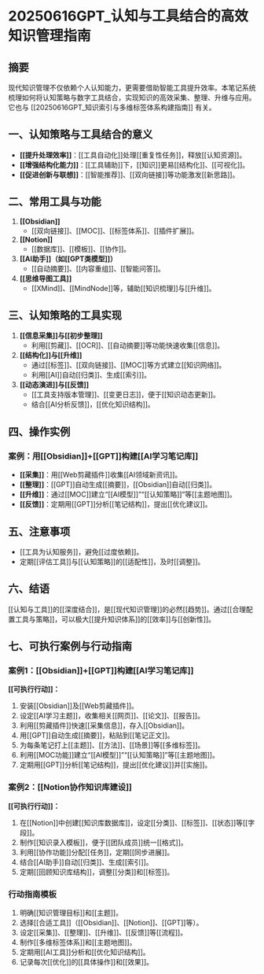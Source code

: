 # 20250616GPT_认知与工具结合的高效知识管理指南

## 摘要

现代知识管理不仅依赖个人认知能力，更需要借助智能工具提升效率。本笔记系统梳理如何将认知策略与数字工具结合，实现知识的高效采集、整理、升维与应用。它也与 [[20250616GPT_知识索引与多维标签体系构建指南]] 有关。

## 一、认知策略与工具结合的意义

- **[[提升处理效率]]**：[[工具自动化]]处理[[重复性任务]]，释放[[认知资源]]。
- **[[增强结构化能力]]**：[[工具辅助]]下，[[知识]]更易[[结构化]]、[[可视化]]。
- **[[促进创新与联想]]**：[[智能推荐]]、[[双向链接]]等功能激发[[新思路]]。

## 二、常用工具与功能

1. **[[Obsidian]]**
   - [[双向链接]]、[[MOC]]、[[标签体系]]、[[插件扩展]]。
2. **[[Notion]]**
   - [[数据库]]、[[模板]]、[[协作]]。
3. **[[AI助手]]（如[[GPT类模型]]）**
   - [[自动摘要]]、[[内容重组]]、[[智能问答]]。
4. **[[思维导图工具]]**
   - [[XMind]]、[[MindNode]]等，辅助[[知识梳理]]与[[升维]]。

## 三、认知策略的工具实现

1. **[[信息采集]]与[[初步整理]]**
   - 利用[[剪藏]]、[[OCR]]、[[自动摘要]]等功能快速收集[[信息]]。
2. **[[结构化]]与[[升维]]**
   - 通过[[标签]]、[[双向链接]]、[[MOC]]等方式建立[[知识网络]]。
   - 利用[[AI]]自动[[归类]]、生成[[索引]]。
3. **[[动态演进]]与[[反馈]]**
   - [[工具支持版本管理]]、[[变更日志]]，便于[[知识动态更新]]。
   - 结合[[AI分析反馈]]，[[优化知识结构]]。

## 四、操作实例

### 案例：用[[Obsidian]]+[[GPT]]构建[[AI学习笔记库]]

- **[[采集]]**：用[[Web剪藏插件]]收集[[AI领域新资讯]]。
- **[[整理]]**：[[GPT]]自动生成[[摘要]]，[[Obsidian]]自动[[归类]]。
- **[[升维]]**：通过[[MOC]]建立“[[AI模型]]”“[[认知策略]]”等[[主题地图]]。
- **[[反馈]]**：定期用[[GPT]]分析[[笔记结构]]，提出[[优化建议]]。

## 五、注意事项

- [[工具为认知服务]]，避免[[过度依赖]]。
- 定期[[评估工具]]与[[认知策略]]的[[适配性]]，及时[[调整]]。

## 六、结语

[[认知与工具]]的[[深度结合]]，是[[现代知识管理]]的必然[[趋势]]。通过[[合理配置工具与策略]]，可以极大[[提升知识体系]]的[[效率]]与[[创新性]]。

## 七、可执行案例与行动指南

### 案例1：[[Obsidian]]+[[GPT]]构建[[AI学习笔记库]]

**[[可执行行动]]：**
1. 安装[[Obsidian]]及[[Web剪藏插件]]。
2. 设定[[AI学习主题]]，收集相关[[网页]]、[[论文]]、[[报告]]。
3. 利用[[剪藏插件]]快速[[采集信息]]，存入[[Obsidian]]。
4. 用[[GPT]]自动生成[[摘要]]，粘贴到[[笔记正文]]。
5. 为每条笔记打上[[主题]]、[[方法]]、[[场景]]等[[多维标签]]。
6. 利用[[MOC功能]]建立“[[AI模型]]”“[[认知策略]]”等[[主题地图]]。
7. 定期用[[GPT]]分析[[笔记结构]]，提出[[优化建议]]并[[实施]]。

### 案例2：[[Notion协作知识库建设]]

**[[可执行行动]]：**
1. 在[[Notion]]中创建[[知识库数据库]]，设定[[分类]]、[[标签]]、[[状态]]等[[字段]]。
2. 制作[[知识录入模板]]，便于[[团队成员]]统一[[格式]]。
3. 利用[[协作功能]]分配[[任务]]，定期[[同步进展]]。
4. 结合[[AI助手]]自动[[归类]]、生成[[索引]]。
5. 定期[[回顾知识库结构]]，调整[[分类]]和[[标签]]。

### 行动指南模板

1. 明确[[知识管理目标]]和[[主题]]。
2. 选择[[合适工具]]（[[Obsidian]]、[[Notion]]、[[GPT]]等）。
3. 设定[[采集]]、[[整理]]、[[升维]]、[[反馈]]等[[流程]]。
4. 制作[[多维标签体系]]和[[主题地图]]。
5. 定期用[[AI工具]]分析和[[优化知识结构]]。
6. 记录每次[[优化]]的[[具体操作]]和[[效果]]。
